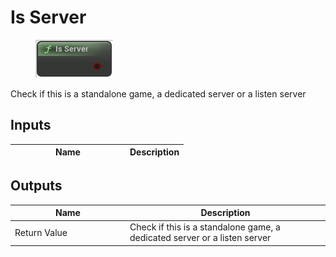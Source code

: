 # Is Server

<div align="left" data-full-width="false">

<figure><img src="is_server.png" alt=""><figcaption></figcaption></figure>

</div>

Check if this is a standalone game, a dedicated server or a listen server

## Inputs

<table>
<thead><tr><th width="170">Name</th><th>Description</th></tr></thead>
<tbody>
</tbody>
</table>

## Outputs

<table>
<thead><tr><th width="170">Name</th><th>Description</th></tr></thead>
<tbody>
<tr><td>Return Value</td><td>Check if this is a standalone game, a dedicated server or a listen server</td></tr>
</tbody>
</table>